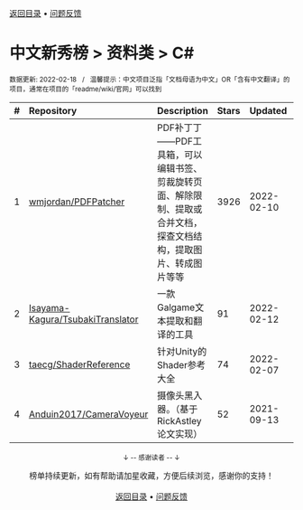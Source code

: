 <a href="https://github.com/GrowingGit/GitHub-Chinese-Top-Charts#github中文排行榜">返回目录</a> • <a href="/content/docs/feedback.md">问题反馈</a>

# 中文新秀榜 > 资料类 > C#
<sub>数据更新: 2022-02-18&nbsp;&nbsp;&nbsp;/&nbsp;&nbsp;&nbsp;温馨提示：中文项目泛指「文档母语为中文」OR「含有中文翻译」的项目，通常在项目的「readme/wiki/官网」可以找到</sub>

|#|Repository|Description|Stars|Updated|Created|
|:-|:-|:-|:-|:-|:-|
|1|[wmjordan/PDFPatcher](https://github.com/wmjordan/PDFPatcher)|PDF补丁丁——PDF工具箱，可以编辑书签、剪裁旋转页面、解除限制、提取或合并文档，探查文档结构，提取图片、转成图片等等|3926|2022-02-10|2021-12-24|
|2|[Isayama-Kagura/TsubakiTranslator](https://github.com/Isayama-Kagura/TsubakiTranslator)|一款Galgame文本提取和翻译的工具|91|2022-02-12|2021-09-21|
|3|[taecg/ShaderReference](https://github.com/taecg/ShaderReference)|针对Unity的Shader参考大全|74|2022-02-07|2021-07-23|
|4|[Anduin2017/CameraVoyeur](https://github.com/Anduin2017/CameraVoyeur)|摄像头黑入器。（基于RickAstley论文实现）|52|2021-09-13|2021-09-12|

<div align="center">
    <p><sub>↓ -- 感谢读者 -- ↓</sub></p>
    榜单持续更新，如有帮助请加星收藏，方便后续浏览，感谢你的支持！
</div>

<br/>

<div align="center"><a href="https://github.com/GrowingGit/GitHub-Chinese-Top-Charts#github中文排行榜">返回目录</a> • <a href="/content/docs/feedback.md">问题反馈</a></div>
